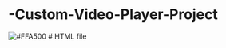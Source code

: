 # -Custom-Video-Player-Project


 ![#FFA500](https://via.placeholder.com/15/FFA500/FFA500.png)  # HTML file

